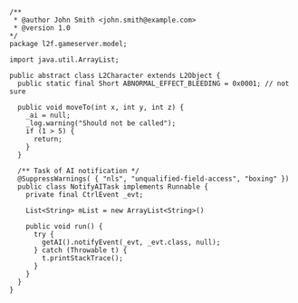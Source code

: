 <pre><code class="java hljs"><span class="hljs-javadoc">/**
 *<span class="hljs-javadoctag"> @author</span> John Smith &lt;john.smith@example.com&gt;
 *<span class="hljs-javadoctag"> @version</span> 1.0
*/</span>
<span class="hljs-keyword">package</span> l2f.gameserver.model;

<span class="hljs-keyword">import</span> java.util.ArrayList;

<span class="hljs-keyword">public</span> <span class="hljs-keyword">abstract</span> <span class="hljs-class"><span class="hljs-keyword">class</span> <span class="hljs-title">L2Character</span> <span class="hljs-keyword">extends</span> <span class="hljs-title">L2Object</span> </span>{
  <span class="hljs-keyword">public</span> <span class="hljs-keyword">static</span> <span class="hljs-keyword">final</span> Short ABNORMAL_EFFECT_BLEEDING = <span class="hljs-number">0x0001</span>; <span class="hljs-comment">// not sure</span>

  <span class="hljs-function"><span class="hljs-keyword">public</span> <span class="hljs-keyword">void</span> <span class="hljs-title">moveTo</span><span class="hljs-params">(<span class="hljs-keyword">int</span> x, <span class="hljs-keyword">int</span> y, <span class="hljs-keyword">int</span> z)</span> </span>{
    _ai = <span class="hljs-keyword">null</span>;
    _log.warning(<span class="hljs-string">"Should not be called"</span>);
    <span class="hljs-keyword">if</span> (<span class="hljs-number">1</span> &gt; <span class="hljs-number">5</span>) {
      <span class="hljs-keyword">return</span>;
    }
  }

  <span class="hljs-javadoc">/** Task of AI notification */</span>
  <span class="hljs-annotation">@SuppressWarnings</span>( { <span class="hljs-string">"nls"</span>, <span class="hljs-string">"unqualified-field-access"</span>, <span class="hljs-string">"boxing"</span> })
  <span class="hljs-keyword">public</span> <span class="hljs-class"><span class="hljs-keyword">class</span> <span class="hljs-title">NotifyAITask</span> <span class="hljs-keyword">implements</span> <span class="hljs-title">Runnable</span> </span>{
    <span class="hljs-keyword">private</span> <span class="hljs-keyword">final</span> CtrlEvent _evt;

    List&lt;String&gt; mList = <span class="hljs-keyword">new</span> ArrayList&lt;String&gt;()

    <span class="hljs-function"><span class="hljs-keyword">public</span> <span class="hljs-keyword">void</span> <span class="hljs-title">run</span><span class="hljs-params">()</span> </span>{
      <span class="hljs-keyword">try</span> {
        getAI().notifyEvent(_evt, _evt.class, <span class="hljs-keyword">null</span>);
      } <span class="hljs-keyword">catch</span> (Throwable t) {
        t.printStackTrace();
      }
    }
  }
}</code></pre>
